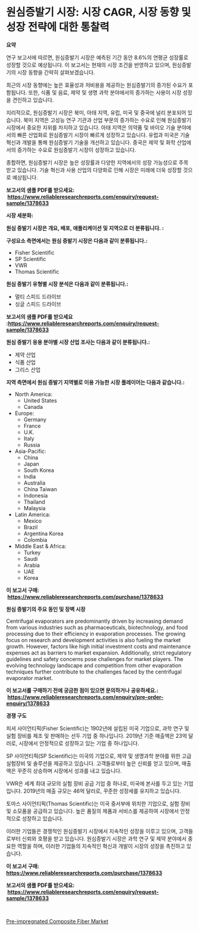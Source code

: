 <p><h1>원심증발기 시장: 시장 CAGR, 시장 동향 및 성장 전략에 대한 통찰력</h1></p><p><strong>요약</strong></p>
<p><p>연구 보고서에 따르면, 원심증발기 시장은 예측된 기간 동안 8.6%의 연평균 성장률로 성장할 것으로 예상됩니다. 이 보고서는 현재의 시장 조건을 반영하고 있으며, 원심증발기의 시장 동향을 간략히 살펴보겠습니다.</p><p>최근의 시장 동향에는 높은 효율성과 저비용을 제공하는 원심증발기의 증가된 수요가 포함됩니다. 또한, 식품 및 음료, 제약 및 생명 과학 분야에서의 증가하는 사용이 시장 성장을 견인하고 있습니다.</p><p>지리적으로, 원심증발기 시장은 북미, 아태 지역, 유럽, 미국 및 중국에 널리 분포되어 있습니다. 북미 지역은 고성능 연구 기관과 산업 부문의 증가하는 수요로 인해 원심증발기 시장에서 중요한 지위를 차지하고 있습니다. 아태 지역은 의약품 및 바이오 기술 분야에서의 빠른 산업화로 원심증발기 시장이 빠르게 성장하고 있습니다. 유럽과 미국은 기술 혁신과 개발을 통해 원심증발기 기술을 개선하고 있습니다. 중국은 제약 및 화학 산업에서의 증가하는 수요로 원심증발기 시장이 성장하고 있습니다.</p><p>종합하면, 원심증발기 시장은 높은 성장률과 다양한 지역에서의 성장 가능성으로 주목 받고 있습니다. 기술 혁신과 사용 산업의 다양화로 인해 시장은 미래에 더욱 성장할 것으로 예상됩니다.</p></p>
<p><strong>보고서의 샘플 PDF를 받으세요: &nbsp;<a href="https://www.reliableresearchreports.com/enquiry/request-sample/1378633">https://www.reliableresearchreports.com/enquiry/request-sample/1378633</a></strong></p>
<p><strong>시장 세분화:</strong></p>
<p><strong> 원심 증발기 시장은 개요, 배포, 애플리케이션 및 지역으로 더 분류됩니다. :</strong></p>
<p><strong>구성요소 측면에서는 원심 증발기 시장은 다음과 같이 분류됩니다.:</strong></p>
<p><ul><li>Fisher Scientific</li><li>SP Scientific</li><li>VWR</li><li>Thomas Scientific</li></ul></p>
<p><strong> 원심 증발기 유형별 시장 분석은 다음과 같이 분류됩니다.:</strong></p>
<p><ul><li>멀티 스피드 드라이브</li><li>싱글 스피드 드라이브</li></ul></p>
<p><strong>보고서의 샘플 PDF를 받으세요 :<a href="https://www.reliableresearchreports.com/enquiry/request-sample/1378633">https://www.reliableresearchreports.com/enquiry/request-sample/1378633</a></strong></p>
<p><strong> 원심 증발기 응용 분야별 시장 산업 조사는 다음과 같이 분류됩니다.:</strong></p>
<p><ul><li>제약 산업</li><li>식품 산업</li><li>그리스 산업</li></ul></p>
<p><strong>지역 측면에서 원심 증발기 지역별로 이용 가능한 시장 플레이어는 다음과 같습니다.:</strong></p>
<p><ul>
    <li>
        North America:
        <ul>
            <li>United States</li>
            <li>Canada</li>
        </ul>
    </li>
    <li>
        Europe:
        <ul>
            <li>Germany</li>
            <li>France</li>
            <li>U.K.</li>
            <li>Italy</li>
            <li>Russia</li>
        </ul>
    </li>
    <li>
        Asia-Pacific:
        <ul>
            <li>China</li>
            <li>Japan</li>
            <li>South Korea</li>
            <li>India</li>
            <li>Australia</li>
            <li>China Taiwan</li>
            <li>Indonesia</li>
            <li>Thailand</li>
            <li>Malaysia</li>
        </ul>
    </li>
    <li>
        Latin America:
        <ul>
            <li>Mexico</li>
            <li>Brazil</li>
            <li>Argentina Korea</li>
            <li>Colombia</li>
        </ul>
    </li>
    <li>
        Middle East & Africa:
        <ul>
            <li>Turkey</li>
            <li>Saudi</li>
            <li>Arabia</li>
            <li>UAE</li>
            <li>Korea</li>
        </ul>
    </li>
    </ul></p>
<p><strong>이 보고서 구매: &nbsp;<a href="https://www.reliableresearchreports.com/purchase/1378633">https://www.reliableresearchreports.com/purchase/1378633</a></strong></p>
<p><strong>원심 증발기의 주요 동인 및 장벽 시장</strong></p>
<p><p>Centrifugal evaporators are predominantly driven by increasing demand from various industries such as pharmaceuticals, biotechnology, and food processing due to their efficiency in evaporation processes. The growing focus on research and development activities is also fueling the market growth. However, factors like high initial investment costs and maintenance expenses act as barriers to market expansion. Additionally, strict regulatory guidelines and safety concerns pose challenges for market players. The evolving technology landscape and competition from other evaporation techniques further contribute to the challenges faced by the centrifugal evaporator market.</p></p>
<p><strong>이 보고서를 구매하기 전에 궁금한 점이 있으면 문의하거나 공유하세요.: &nbsp;<a href="https://www.reliableresearchreports.com/enquiry/pre-order-enquiry/1378633">https://www.reliableresearchreports.com/enquiry/pre-order-enquiry/1378633</a></strong></p>
<p><strong>경쟁 구도</strong></p>
<p><p>피셔 사이언티픽(Fisher Scientific)는 1902년에 설립된 미국 기업으로, 과학 연구 및 실험 장비를 제조 및 판매하는 선두 기업 중 하나입니다. 2019년 기준 매출액은 23억 달러로, 시장에서 안정적으로 성장하고 있는 기업 중 하나입니다.</p><p>SP 사이언티픽(SP Scientific)는 미국의 기업으로, 제약 및 생명과학 분야를 위한 고급 실험장비 및 솔루션을 제공하고 있습니다. 고객들로부터 높은 신뢰를 얻고 있으며, 매출액은 꾸준히 상승하며 시장에서 성과를 내고 있습니다.</p><p>VWR은 세계 최대 규모의 실험 장비 공급 기업 중 하나로, 미국에 본사를 두고 있는 기업입니다. 2019년의 매출 규모는 46억 달러로, 꾸준한 성장세를 유지하고 있습니다.</p><p>토마스 사이언티픽(Thomas Scientific)는 미국 중서부에 위치한 기업으로, 실험 장비 및 소모품을 공급하고 있습니다. 높은 품질의 제품과 서비스를 제공하여 시장에서 안정적으로 성장하고 있습니다.</p><p>이러한 기업들은 경쟁적인 원심증발기 시장에서 지속적인 성장을 이루고 있으며, 고객들로부터 신뢰와 호평을 받고 있습니다. 원심증발기 시장은 과학 연구 및 제약 분야에서 중요한 역할을 하며, 이러한 기업들의 지속적인 혁신과 개발이 시장의 성장을 촉진하고 있습니다.</p></p>
<p><strong>이 보고서 구매: &nbsp; <a href="https://www.reliableresearchreports.com/purchase/1378633">https://www.reliableresearchreports.com/purchase/1378633</a></strong></p>
<p><strong>보고서의 샘플 PDF를 받으세요: &nbsp;<a href="https://www.reliableresearchreports.com/enquiry/request-sample/1378633">https://www.reliableresearchreports.com/enquiry/request-sample/1378633</a></strong><strong></strong></p>
<p>&nbsp;</p>
<p><p><a href="https://github.com/Hazelklievgspy6vdcsmu106w/Market-Research-Report-List-1/blob/main/pre-impregnated-composite-fiber-market.md">Pre-impregnated Composite Fiber Market</a></p></p>